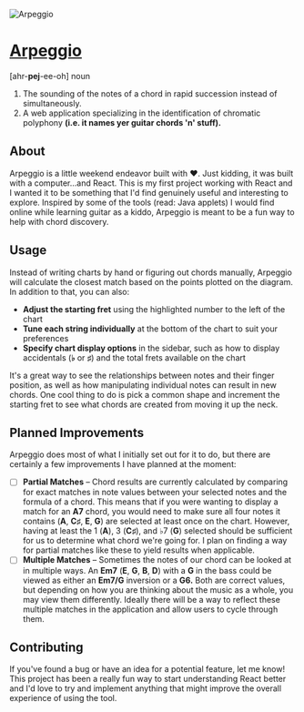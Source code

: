 ![Arpeggio](https://github.com/korywakefield/name-that-chord/blob/master/public/og.png)

# [Arpeggio](http://korywakefield.com/arpeggio/)

[ahr-**pej**-ee-oh] noun

1. The sounding of the notes of a chord in rapid succession instead of simultaneously.
2. A web application specializing in the identification of chromatic polyphony **(i.e. it names yer guitar chords 'n'&nbsp;stuff).**

## About

Arpeggio is a little weekend endeavor built with ❤️. Just kidding, it was built with a computer...and React. This is my first project working with React and I wanted it to be something that I'd find genuinely useful and interesting to explore. Inspired by some of the tools (read: Java applets) I would find online while learning guitar as a kiddo, Arpeggio is meant to be a fun way to help with chord discovery.

## Usage

Instead of writing charts by hand or figuring out chords manually, Arpeggio will calculate the closest match based on the points plotted on the diagram. In addition to that, you can also:

- **Adjust the starting fret** using the highlighted number to the left of the chart
- **Tune each string individually** at the bottom of the chart to suit your preferences
- **Specify chart display options** in the sidebar, such as how to display accidentals (**♭** or **♯**) and the total frets available on the chart

It's a great way to see the relationships between notes and their finger position, as well as how manipulating individual notes can result in new chords. One cool thing to do is pick a common shape and increment the starting fret to see what chords are created from moving it up the neck.

## Planned Improvements

Arpeggio does most of what I initially set out for it to do, but there are certainly a few improvements I have planned at the moment:

- [ ] **Partial Matches** &ndash; Chord results are currently calculated by comparing for exact matches in note values between your selected notes and the formula of a chord. This means that if you were wanting to display a match for an **A7** chord, you would need to make sure all four notes it contains (**A**, **C♯**, **E**, **G**) are selected at least once on the chart. However, having at least the 1 (**A**), 3 (**C♯**), and ♭7 (**G**) selected should be sufficient for us to determine what chord we're going for. I plan on finding a way for partial matches like these to yield results when applicable.
- [ ] **Multiple Matches** &ndash; Sometimes the notes of our chord can be looked at in multiple ways. An **Em7** (**E**, **G**, **B**, **D**) with a **G** in the bass could be viewed as either an **Em7/G** inversion or a **G6.** Both are correct values, but depending on how you are thinking about the music as a whole, you may view them differently. Ideally there will be a way to reflect these multiple matches in the application and allow users to cycle through them.

## Contributing

If you've found a bug or have an idea for a potential feature, let me know! This project has been a really fun way to start understanding React better and I'd love to try and implement anything that might improve the overall experience of using the tool.